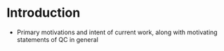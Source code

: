 # Introduction

 - Primary motivations and intent of current work, along with motivating statements of QC in general

